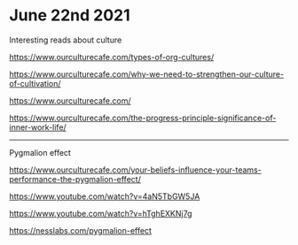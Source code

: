 # June 22nd 2021

Interesting reads about culture

https://www.ourculturecafe.com/types-of-org-cultures/

https://www.ourculturecafe.com/why-we-need-to-strengthen-our-culture-of-cultivation/

https://www.ourculturecafe.com/

https://www.ourculturecafe.com/the-progress-principle-significance-of-inner-work-life/

---

Pygmalion effect

https://www.ourculturecafe.com/your-beliefs-influence-your-teams-performance-the-pygmalion-effect/

https://www.youtube.com/watch?v=4aN5TbGW5JA

https://www.youtube.com/watch?v=hTghEXKNj7g

https://nesslabs.com/pygmalion-effect
